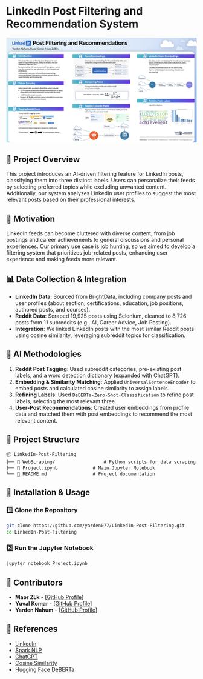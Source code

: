 # LinkedIn Post Filtering and Recommendation System  
![Poster](poster.png)

## 📌 Project Overview  
This project introduces an AI-driven filtering feature for LinkedIn posts, classifying them into three distinct labels. Users can personalize their feeds by selecting preferred topics while excluding unwanted content. Additionally, our system analyzes LinkedIn user profiles to suggest the most relevant posts based on their professional interests.  

## 🎯 Motivation  
LinkedIn feeds can become cluttered with diverse content, from job postings and career achievements to general discussions and personal experiences. Our primary use case is job hunting, so we aimed to develop a filtering system that prioritizes job-related posts, enhancing user experience and making feeds more relevant.  

## 📊 Data Collection & Integration  
- **LinkedIn Data**: Sourced from BrightData, including company posts and user profiles (about section, certifications, education, job positions, authored posts, and courses).  
- **Reddit Data**: Scraped 19,925 posts using Selenium, cleaned to 8,726 posts from 11 subreddits (e.g., AI, Career Advice, Job Posting).  
- **Integration**: We linked LinkedIn posts with the most similar Reddit posts using cosine similarity, leveraging subreddit topics for classification.  

## 🤖 AI Methodologies  
1. **Reddit Post Tagging**: Used subreddit categories, pre-existing post labels, and a word detection dictionary (expanded with ChatGPT).  
2. **Embedding & Similarity Matching**: Applied `UniversalSentenceEncoder` to embed posts and calculated cosine similarity to assign labels.  
3. **Refining Labels**: Used `DeBERTa-Zero-Shot-Classification` to refine post labels, selecting the most relevant three.  
4. **User-Post Recommendations**: Created user embeddings from profile data and matched them with post embeddings to recommend the most relevant content.  

## 📂 Project Structure  
```plaintext
📦 LinkedIn-Post-Filtering  
├── 📂 WebScraping/                  # Python scripts for data scraping
├── 📜 Project.ipynb             # Main Jupyter Notebook  
└── 📜 README.md                 # Project documentation  
```  

## 🚀 Installation & Usage  
### 1️⃣ Clone the Repository  
```bash
git clone https://github.com/yarden077/LinkedIn-Post-Filtering.git  
cd LinkedIn-Post-Filtering  
```
### 2️⃣ Run the Jupyter Notebook  
```bash
jupyter notebook Project.ipynb  
```  

## 👥 Contributors  
- **Maor ZLk** - [[GitHub Profile](https://github.com/MaorZLk)]
- **Yuval Komar** - [[GitHub Profile](https://github.com/yuvalkomar)]
- **Yarden Nahum** - [[GitHub Profile](https://github.com/yarden077)]
  
## 📜 References  

- [LinkedIn](https://www.linkedin.com/)  
- [Spark NLP](https://sparknlp.org/2020/04/17/tfhub_use.html)
- [ChatGPT](https://chatgpt.com)   
- [Cosine Similarity](https://en.wikipedia.org/wiki/Cosine_similarity)  
- [Hugging Face DeBERTa](https://huggingface.co/DeBERTa-Zero-Shot-Classification)  
